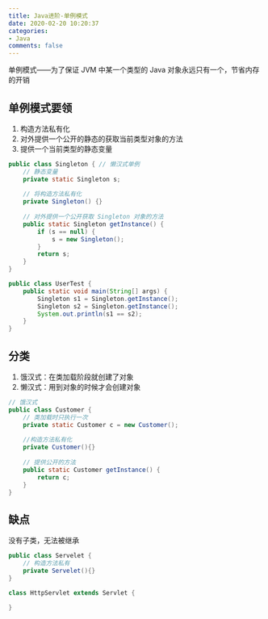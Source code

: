 ```yaml
---
title: Java进阶-单例模式
date: 2020-02-20 10:20:37
categories:
- Java
comments: false
---
```




单例模式——为了保证 JVM 中某一个类型的 Java 对象永远只有一个，节省内存的开销

<!-- more -->

## 单例模式要领

1. 构造方法私有化
2. 对外提供一个公开的静态的获取当前类型对象的方法
3. 提供一个当前类型的静态变量

```java
public class Singleton { // 懒汉式单例
	// 静态变量
	private static Singleton s;
    
	// 将构造方法私有化
	private Singleton() {}
    
	// 对外提供一个公开获取 Singleton 对象的方法
	public static Singleton getInstance() {
		if (s == null) {
			s = new Singleton();
		}
		return s;
	}
}

public class UserTest {
	public static void main(String[] args) {
		Singleton s1 = Singleton.getInstance();
		Singleton s2 = Singleton.getInstance();
		System.out.println(s1 == s2);
	}
}
```



## 分类

1. 饿汉式：在类加载阶段就创建了对象
2. 懒汉式：用到对象的时候才会创建对象

```java
// 饿汉式
public class Customer {
    // 类加载时只执行一次
    private static Customer c = new Customer();
    
    //构造方法私有化
    private Customer(){}
    
    // 提供公开的方法
    public static Customer getInstance() {
        return c;
    }
}
```



## 缺点

没有子类，无法被继承

```java
public class Servelet {
    // 构造方法私有
    private Servelet(){}
}

class HttpServlet extends Servlet {
    
}
```

